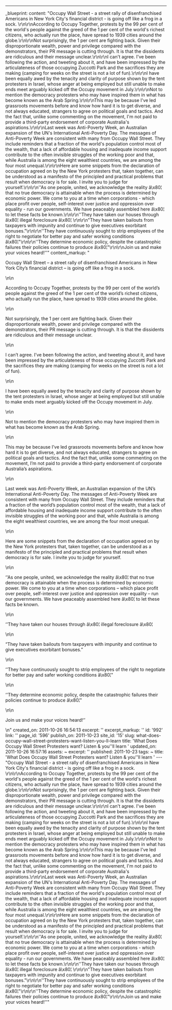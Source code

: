 ---
_blueprint:
  content: "Occupy Wall Street - a street rally of disenfranchised Americans in New
    York City's financial district - is going off like a frog in a sock. \r\n\r\nAccording
    to Occupy Together, protests by the 99 per cent of the world's people against
    the greed of the 1 per cent of the world's richest citizens, who actually run
    the place, have spread to 1939 cities around the globe.\r\n\r\nNot surprisingly,
    the 1 per cent are fighting back. Given their disproportionate wealth, power and
    privilege compared with the demonstrators, their PR message is cutting through.
    It is that the dissidents are ridiculous and their message unclear.\r\n\r\nI can't
    agree. I've been following the action, and tweeting about it, and have been impressed
    by the articulateness of those occupying Zuccotti Park and the sacrifices they
    are making (camping for weeks on the street is not a lot of fun).\r\n\r\nI have
    been equally awed by the tenacity and clarity of purpose shown by the tent protesters
    in Israel, whose anger at being employed but still unable to make ends meet arguably
    kicked off the Occupy movement in July.\r\n\r\nNot to mention the democracy protesters
    who may have inspired them in what has become known as the Arab Spring.\r\n\r\nThis
    may be because I've led grassroots movements before and know how hard it is to
    get diverse, and not always educated, strangers to agree on political goals and
    tactics. And the fact that, unlike some commenting on the movement, I'm not paid
    to provide a third-party endorsement of corporate Australia's aspirations.\r\n\r\nLast
    week was Anti-Poverty Week, an Australian expansion of the UN's International
    Anti-Poverty Day. The messages of Anti-Poverty Week are consistent with many from
    Occupy Wall Street. They include reminders that a fraction of the world's population
    control most of the wealth, that a lack of affordable housing and inadequate income
    support contribute to the often invisible struggles of the working poor and that,
    while Australia is among the eight wealthiest countries, we are among the four
    most unequal.\r\n\r\nHere are some snippets from the declaration of occupation
    agreed on by the New York protesters that, taken together, can be understood as
    a manifesto of the principled and practical problems that result when democracy
    is for sale. I invite you to judge for yourself.\r\n\r\n''As one people, united,
    we acknowledge the reality â\x80¦ that no true democracy is attainable when the
    process is determined by economic power. We come to you at a time when corporations
    - which place profit over people, self-interest over justice and oppression over
    equality - run our governments. We have peaceably assembled here â\x80¦ to let
    these facts be known.\r\n\r\n''They have taken our houses through â\x80¦ illegal
    foreclosure â\x80¦ \r\n\r\n\"They have taken bailouts from taxpayers with impunity
    and continue to give executives exorbitant bonuses.\"\r\n\r\n''They have continuously
    sought to strip employees of the right to negotiate for better pay and safer working
    conditions â\x80¦\"\r\n\r\n''They determine economic policy, despite the catastrophic
    failures their policies continue to produce â\x80¦\"\r\n\r\nJoin us and make your
    voices heard!''"
  content_markup: "<p>Occupy Wall Street &ndash; a street rally of disenfranchised
    Americans in New York City&rsquo;s financial district &ndash; is going off like
    a frog in a sock.</p>\n\n<p>According to Occupy Together, protests by the 99 per
    cent of the world&rsquo;s people against the greed of the 1 per cent of the world&rsquo;s
    richest citizens, who actually run the place, have spread to 1939 cities around
    the globe.</p>\n\n<p>Not surprisingly, the 1 per cent are fighting back. Given
    their disproportionate wealth, power and privilege compared with the demonstrators,
    their PR message is cutting through. It is that the dissidents are ridiculous
    and their message unclear.</p>\n\n<p>I can&rsquo;t agree. I&rsquo;ve been following
    the action, and tweeting about it, and have been impressed by the articulateness
    of those occupying Zuccotti Park and the sacrifices they are making (camping for
    weeks on the street is not a lot of fun).</p>\n\n<p>I have been equally awed by
    the tenacity and clarity of purpose shown by the tent protesters in Israel, whose
    anger at being employed but still unable to make ends meet arguably kicked off
    the Occupy movement in July.</p>\n\n<p>Not to mention the democracy protesters
    who may have inspired them in what has become known as the Arab Spring.</p>\n\n<p>This
    may be because I&rsquo;ve led grassroots movements before and know how hard it
    is to get diverse, and not always educated, strangers to agree on political goals
    and tactics. And the fact that, unlike some commenting on the movement, I&rsquo;m
    not paid to provide a third-party endorsement of corporate Australia&rsquo;s aspirations.</p>\n\n<p>Last
    week was Anti-Poverty Week, an Australian expansion of the UN&rsquo;s International
    Anti-Poverty Day. The messages of Anti-Poverty Week are consistent with many from
    Occupy Wall Street. They include reminders that a fraction of the world&rsquo;s
    population control most of the wealth, that a lack of affordable housing and inadequate
    income support contribute to the often invisible struggles of the working poor
    and that, while Australia is among the eight wealthiest countries, we are among
    the four most unequal.</p>\n\n<p>Here are some snippets from the declaration of
    occupation agreed on by the New York protesters that, taken together, can be understood
    as a manifesto of the principled and practical problems that result when democracy
    is for sale. I invite you to judge for yourself.</p>\n\n<p>&lsquo;'As one people,
    united, we acknowledge the reality â\x80¦ that no true democracy is attainable
    when the process is determined by economic power. We come to you at a time when
    corporations &ndash; which place profit over people, self-interest over justice
    and oppression over equality &ndash; run our governments. We have peaceably assembled
    here â\x80¦ to let these facts be known.</p>\n\n<p>&lsquo;'They have taken our
    houses through â\x80¦ illegal foreclosure â\x80¦</p>\n\n<p>&ldquo;They have taken
    bailouts from taxpayers with impunity and continue to give executives exorbitant
    bonuses.&rdquo;</p>\n\n<p>&lsquo;'They have continuously sought to strip employees
    of the right to negotiate for better pay and safer working conditions â\x80¦\"</p>\n\n<p>&lsquo;'They
    determine economic policy, despite the catastrophic failures their policies continue
    to produce â\x80¦\"</p>\n\n<p>Join us and make your voices heard!&lsquo;&rsquo;</p>\n"
  created_on: 2011-10-26 16:54:13
  excerpt: ''
  excerpt_markup: ''
  id: '992'
  link: ''
  page_id: '596'
  publish_on: 2011-10-23
  site_id: '15'
  slug: what-does-occupy-wall-street-protesters-want-listen-you-ll-learn
  title: 'What Does Occupy Wall Street Protesters want? Listen & you''ll learn '
  updated_on: 2011-10-26 16:57:16
assets: ~
excerpt: ''
published: 2011-10-23
tags: ~
title: 'What Does Occupy Wall Street Protesters want? Listen & you''ll learn '
--- "Occupy Wall Street - a street rally of disenfranchised Americans in New York
  City's financial district - is going off like a frog in a sock. \r\n\r\nAccording
  to Occupy Together, protests by the 99 per cent of the world's people against the
  greed of the 1 per cent of the world's richest citizens, who actually run the place,
  have spread to 1939 cities around the globe.\r\n\r\nNot surprisingly, the 1 per
  cent are fighting back. Given their disproportionate wealth, power and privilege
  compared with the demonstrators, their PR message is cutting through. It is that
  the dissidents are ridiculous and their message unclear.\r\n\r\nI can't agree. I've
  been following the action, and tweeting about it, and have been impressed by the
  articulateness of those occupying Zuccotti Park and the sacrifices they are making
  (camping for weeks on the street is not a lot of fun).\r\n\r\nI have been equally
  awed by the tenacity and clarity of purpose shown by the tent protesters in Israel,
  whose anger at being employed but still unable to make ends meet arguably kicked
  off the Occupy movement in July.\r\n\r\nNot to mention the democracy protesters
  who may have inspired them in what has become known as the Arab Spring.\r\n\r\nThis
  may be because I've led grassroots movements before and know how hard it is to get
  diverse, and not always educated, strangers to agree on political goals and tactics.
  And the fact that, unlike some commenting on the movement, I'm not paid to provide
  a third-party endorsement of corporate Australia's aspirations.\r\n\r\nLast week
  was Anti-Poverty Week, an Australian expansion of the UN's International Anti-Poverty
  Day. The messages of Anti-Poverty Week are consistent with many from Occupy Wall
  Street. They include reminders that a fraction of the world's population control
  most of the wealth, that a lack of affordable housing and inadequate income support
  contribute to the often invisible struggles of the working poor and that, while
  Australia is among the eight wealthiest countries, we are among the four most unequal.\r\n\r\nHere
  are some snippets from the declaration of occupation agreed on by the New York protesters
  that, taken together, can be understood as a manifesto of the principled and practical
  problems that result when democracy is for sale. I invite you to judge for yourself.\r\n\r\n''As
  one people, united, we acknowledge the reality â\x80¦ that no true democracy is
  attainable when the process is determined by economic power. We come to you at a
  time when corporations - which place profit over people, self-interest over justice
  and oppression over equality - run our governments. We have peaceably assembled
  here â\x80¦ to let these facts be known.\r\n\r\n''They have taken our houses through
  â\x80¦ illegal foreclosure â\x80¦ \r\n\r\n\"They have taken bailouts from taxpayers
  with impunity and continue to give executives exorbitant bonuses.\"\r\n\r\n''They
  have continuously sought to strip employees of the right to negotiate for better
  pay and safer working conditions â\x80¦\"\r\n\r\n''They determine economic policy,
  despite the catastrophic failures their policies continue to produce â\x80¦\"\r\n\r\nJoin
  us and make your voices heard!''"
